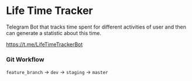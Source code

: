# Life Time Tracker
Telegram Bot that tracks time spent for different activities of user and then can generate a statistic about this time.

https://t.me/LifeTimeTrackerBot

### Git Workflow
`feature_branch` -> `dev` -> `staging` -> `master`